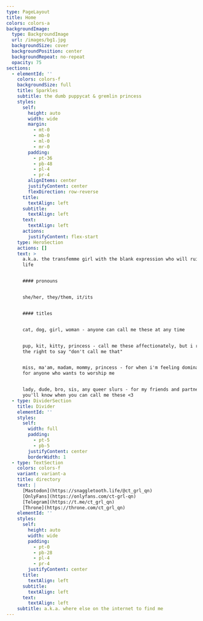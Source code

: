 ```yaml
---
type: PageLayout
title: Home
colors: colors-a
backgroundImage:
  type: BackgroundImage
  url: /images/bg1.jpg
  backgroundSize: cover
  backgroundPosition: center
  backgroundRepeat: no-repeat
  opacity: 75
sections:
  - elementId: ''
    colors: colors-f
    backgroundSize: full
    title: Sparkles
    subtitle: the dumb puppycat & gremlin princess
    styles:
      self:
        height: auto
        width: wide
        margin:
          - mt-0
          - mb-0
          - ml-0
          - mr-0
        padding:
          - pt-36
          - pb-48
          - pl-4
          - pr-4
        alignItems: center
        justifyContent: center
        flexDirection: row-reverse
      title:
        textAlign: left
      subtitle:
        textAlign: left
      text:
        textAlign: left
      actions:
        justifyContent: flex-start
    type: HeroSection
    actions: []
    text: >
      a.k.a. the transfemme girl with the blank expression who will ruin your
      life


      #### pronouns


      she/her, they/them, it/its


      #### titles


      cat, dog, girl, woman - anyone can call me these at any time


      pup, kit, kitty, princess - call me these affectionately, but i reserve
      the right to say "don't call me that"


      miss, ma'am, madam, mommy, princess - for when i'm feeling dominant, or
      for anyone who wants to worship me


      lady, dude, bro, sis, any queer slurs - for my friends and partners...
      you'll know when you can call me these <3
  - type: DividerSection
    title: Divider
    elementId: ''
    styles:
      self:
        width: full
        padding:
          - pt-5
          - pb-5
        justifyContent: center
        borderWidth: 1
  - type: TextSection
    colors: colors-f
    variant: variant-a
    title: directory
    text: |
      [Mastodon](https://snaggletooth.life/@ct_grl_qn)
      [OnlyFans](https://onlyfans.com/ct-grl-qn)
      [Telegram](https://t.me/ct_grl_qn)
      [Throne](https://throne.com/ct_grl_qn)
    elementId: ''
    styles:
      self:
        height: auto
        width: wide
        padding:
          - pt-0
          - pb-28
          - pl-4
          - pr-4
        justifyContent: center
      title:
        textAlign: left
      subtitle:
        textAlign: left
      text:
        textAlign: left
    subtitle: a.k.a. where else on the internet to find me
---
```

